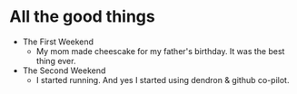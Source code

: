 # All the good things

* The First Weekend
    * My mom made cheescake for my father's birthday. It was the best thing ever. 
* The Second Weekend
    * I started running. And yes I started using dendron & github co-pilot.